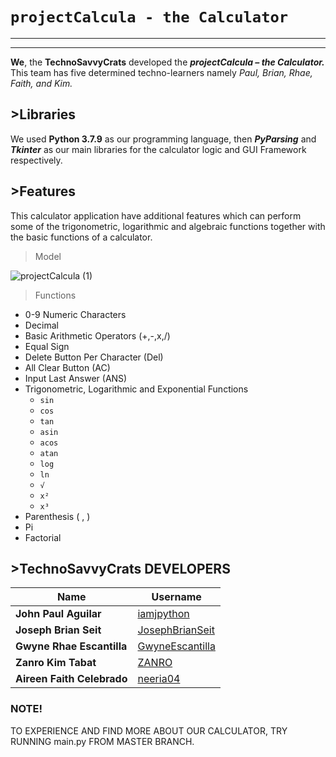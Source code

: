 # `projectCalcula - the Calculator` #

---
---
   **We**, the **TechnoSavvyCrats** developed the ***projectCalcula – the Calculator.*** 
   This team has five determined techno-learners namely *Paul, Brian, Rhae, Faith, and Kim.*



## >Libraries ##

We used **Python 3.7.9** as our programming language, then ***PyParsing*** and ***Tkinter*** as our main libraries for the calculator logic and GUI Framework respectively.

 ## >Features ##

This calculator application have additional features which can perform some of the trigonometric, logarithmic and algebraic functions together with the basic functions of a calculator.

 > Model
  
 ![projectCalcula (1)](https://user-images.githubusercontent.com/85820110/124948934-b8099b00-e043-11eb-97bf-f78bc204c366.PNG)

 
    
 > Functions
* 0-9 Numeric Characters
* Decimal
* Basic Arithmetic Operators (+,-,x,/)
* Equal Sign
* Delete Button Per Character (Del)
* All Clear Button (AC)
* Input Last Answer (ANS)
* Trigonometric, Logarithmic and Exponential Functions
    * `sin`
    * `cos`
    * `tan`
    * `asin`
    * `acos`
    * `atan`
    * `log`
    * `ln`
    * `√`
    * `x²`
    * `x³`
 * Parenthesis ( , )
 * Pi
 * Factorial


## >TechnoSavvyCrats DEVELOPERS ##

| Name                       |Username                                               |
| -------------------------- | ----------------------------------------------------- |
| **John Paul Aguilar**      | [iamjpython](https://github.com/iamjpython)           |
| **Joseph Brian Seit**      | [JosephBrianSeit](https://github.com/JosephBrianSeit) |
| **Gwyne Rhae Escantilla**  | [GwyneEscantilla](https://github.com/GwyneEscantilla) |
| **Zanro Kim Tabat**        | [ZANRO](https://github.com/ZANRO)                     |
| **Aireen Faith Celebrado** | [neeria04](https://github.com/neeria04)               |

### NOTE! ###
TO EXPERIENCE AND FIND MORE ABOUT OUR CALCULATOR, TRY RUNNING main.py FROM MASTER BRANCH.

